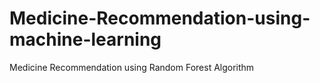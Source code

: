 # Medicine-Recommendation-using-machine-learning
Medicine Recommendation using Random Forest Algorithm
